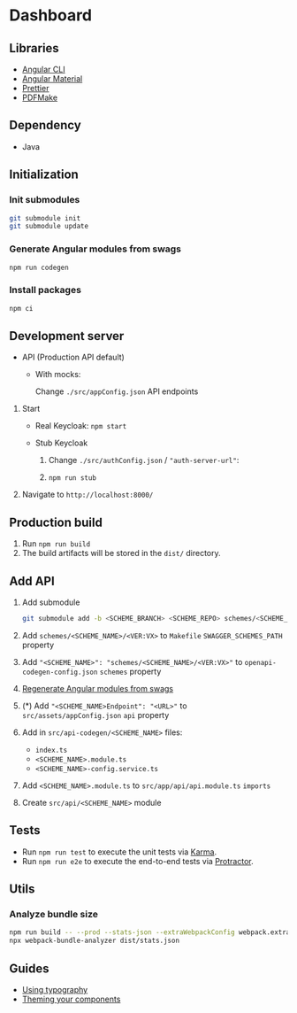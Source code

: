 # Dashboard

## Libraries

-   [Angular CLI](https://github.com/angular/angular-cli)
-   [Angular Material](https://material.angular.io/)
-   [Prettier](https://prettier.io/)
-   [PDFMake](https://pdfmake.github.io/docs/)

## Dependency

-   Java

## Initialization

### Init submodules

```sh
git submodule init
git submodule update
```

### Generate Angular modules from swags

```sh
npm run codegen
```

### Install packages

```sh
npm ci
```

## Development server

-   API (Production API default)

    -   With mocks:

        Change `./src/appConfig.json` API endpoints

1. Start

    - Real Keycloak: `npm start`

    - Stub Keycloak

        1. Change `./src/authConfig.json` / `"auth-server-url"`:

        1. `npm run stub`

1. Navigate to `http://localhost:8000/`

## Production build

1. Run `npm run build`
1. The build artifacts will be stored in the `dist/` directory.

## Add API

1.  Add submodule

    ```sh
    git submodule add -b <SCHEME_BRANCH> <SCHEME_REPO> schemes/<SCHEME_NAME>/<VER:VX>
    ```

1.  Add `schemes/<SCHEME_NAME>/<VER:VX>` to `Makefile` `SWAGGER_SCHEMES_PATH` property
1.  Add `"<SCHEME_NAME>": "schemes/<SCHEME_NAME>/<VER:VX>"` to `openapi-codegen-config.json` `schemes` property
1.  [Regenerate Angular modules from swags](#Generate-Angular-modules-from-swags)
1.  (\*) Add `"<SCHEME_NAME>Endpoint": "<URL>"` to `src/assets/appConfig.json` `api` property
1.  Add in `src/api-codegen/<SCHEME_NAME>` files:
    -   `index.ts`
    -   `<SCHEME_NAME>.module.ts`
    -   `<SCHEME_NAME>-config.service.ts`
1.  Add `<SCHEME_NAME>.module.ts` to `src/app/api/api.module.ts` `imports`
1.  Create `src/api/<SCHEME_NAME>` module

## Tests

-   Run `npm run test` to execute the unit tests via [Karma](https://karma-runner.github.io).
-   Run `npm run e2e` to execute the end-to-end tests via [Protractor](http://www.protractortest.org/).

## Utils

### Analyze bundle size

```sh
npm run build -- --prod --stats-json --extraWebpackConfig webpack.extra.js
npx webpack-bundle-analyzer dist/stats.json
```

## Guides

-   [Using typography](https://material.angular.io/guide/typography)
-   [Theming your components](https://material.angular.io/guide/theming-your-components)
